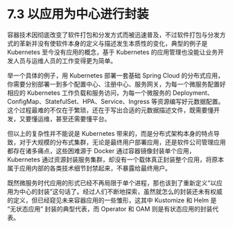 # 7.3 以应用为中心进行封装

容器技术因彻底改变了软件打包和分发方式而被迅速普及，不过软件打包与分发方式的革新并没有使软件本身的定义与描述发生本质性的变化，典型的例子是 Kubernetes 至今没有应用的概念，基于 Kubernetes 的应用管理也没能让业务开发人员与运维人员的工作变得更为简单。

举一个具体的例子，用 Kubernetes 部署一套基础 Spring Cloud 的分布式应用，你需要分别部署一到多个配置中心、注册中心、服务网关，为每一个微服务配置好相应的 Kubernetes 工作负载和服务访问，为每一个微服务的 Deployment、ConfigMap、StatefulSet、HPA、Service、Ingress 等资源编写好元数据配置。这个过程最难的不仅在于繁琐，还在于写出合适的元数据描述文件，既需要懂开发，又要懂运维，甚至还需要懂平台。

但以上的复杂性并不能说是 Kubernetes 带来的，而是分布式架构本身的特点导致，对于大规模的分布式集群，无论是最终用户部署应用，还是软件公司管理应用都存在诸多痛点，这些困难源于 Docker 通过容器镜像封装单个应用，Kubernetes 通过资源封装服务集群，却没有一个载体真正封装整个应用，将原本属于应用内部的各类技术细节封禁起来，不暴露给最终用户。

既然微服务时代应用的形式已经不再局限于单个进程，那也该到了重新定义“以应用为中心的封装”这句话了。经过人们不断地探索，虽然就怎么的封装还未有权威的定义，但已经窥见未来容器应用的一些雏形，这其中 Kustomize 和 Helm 是 “无状态应用” 封装的典型代表，而 Operator 和 OAM 则是有状态应用的封装代表。

